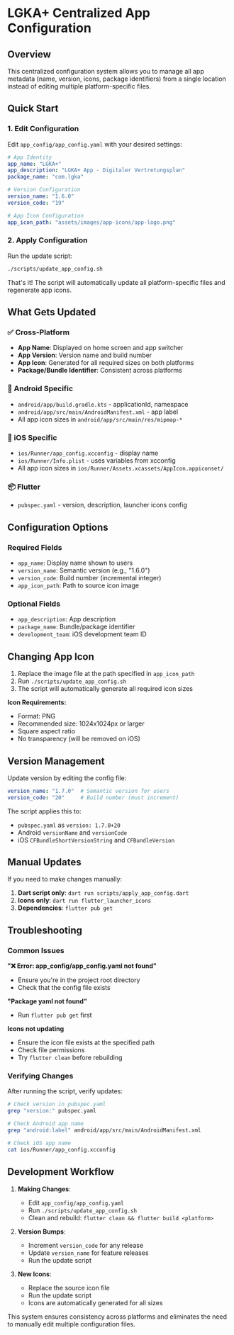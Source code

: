 # LGKA+ Centralized App Configuration

## Overview
This centralized configuration system allows you to manage all app metadata (name, version, icons, package identifiers) from a single location instead of editing multiple platform-specific files.

## Quick Start

### 1. Edit Configuration
Edit `app_config/app_config.yaml` with your desired settings:

```yaml
# App Identity
app_name: "LGKA+"
app_description: "LGKA+ App - Digitaler Vertretungsplan"
package_name: "com.lgka"

# Version Configuration
version_name: "1.6.0"
version_code: "19"

# App Icon Configuration
app_icon_path: "assets/images/app-icons/app-logo.png"
```

### 2. Apply Configuration
Run the update script:
```bash
./scripts/update_app_config.sh
```

That's it! The script will automatically update all platform-specific files and regenerate app icons.

## What Gets Updated

### ✅ Cross-Platform
- **App Name**: Displayed on home screen and app switcher
- **App Version**: Version name and build number
- **App Icon**: Generated for all required sizes on both platforms
- **Package/Bundle Identifier**: Consistent across platforms

### 🤖 Android Specific
- `android/app/build.gradle.kts` - applicationId, namespace
- `android/app/src/main/AndroidManifest.xml` - app label
- All app icon sizes in `android/app/src/main/res/mipmap-*`

### 🍎 iOS Specific  
- `ios/Runner/app_config.xcconfig` - display name
- `ios/Runner/Info.plist` - uses variables from xcconfig
- All app icon sizes in `ios/Runner/Assets.xcassets/AppIcon.appiconset/`

### 📦 Flutter
- `pubspec.yaml` - version, description, launcher icons config

## Configuration Options

### Required Fields
- `app_name`: Display name shown to users
- `version_name`: Semantic version (e.g., "1.6.0")  
- `version_code`: Build number (incremental integer)
- `app_icon_path`: Path to source icon image

### Optional Fields
- `app_description`: App description
- `package_name`: Bundle/package identifier
- `development_team`: iOS development team ID

## Changing App Icon

1. Replace the image file at the path specified in `app_icon_path`
2. Run `./scripts/update_app_config.sh`
3. The script will automatically generate all required icon sizes

**Icon Requirements:**
- Format: PNG
- Recommended size: 1024x1024px or larger
- Square aspect ratio
- No transparency (will be removed on iOS)

## Version Management

Update version by editing the config file:
```yaml
version_name: "1.7.0"  # Semantic version for users
version_code: "20"     # Build number (must increment)
```

The script applies this to:
- `pubspec.yaml` as `version: 1.7.0+20`
- Android `versionName` and `versionCode`
- iOS `CFBundleShortVersionString` and `CFBundleVersion`

## Manual Updates

If you need to make changes manually:

1. **Dart script only**: `dart run scripts/apply_app_config.dart`
2. **Icons only**: `dart run flutter_launcher_icons`
3. **Dependencies**: `flutter pub get`

## Troubleshooting

### Common Issues

**"❌ Error: app_config/app_config.yaml not found"**
- Ensure you're in the project root directory
- Check that the config file exists

**"Package yaml not found"**
- Run `flutter pub get` first

**Icons not updating**
- Ensure the icon file exists at the specified path
- Check file permissions
- Try `flutter clean` before rebuilding

### Verifying Changes

After running the script, verify updates:

```bash
# Check version in pubspec.yaml
grep "version:" pubspec.yaml

# Check Android app name
grep "android:label" android/app/src/main/AndroidManifest.xml

# Check iOS app name  
cat ios/Runner/app_config.xcconfig
```

## Development Workflow

1. **Making Changes**:
   - Edit `app_config/app_config.yaml`
   - Run `./scripts/update_app_config.sh`
   - Clean and rebuild: `flutter clean && flutter build <platform>`

2. **Version Bumps**:
   - Increment `version_code` for any release
   - Update `version_name` for feature releases
   - Run the update script

3. **New Icons**:
   - Replace the source icon file
   - Run the update script
   - Icons are automatically generated for all sizes

This system ensures consistency across platforms and eliminates the need to manually edit multiple configuration files. 